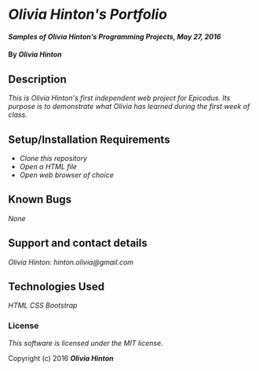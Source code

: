 # _Olivia Hinton's Portfolio_

#### _Samples of Olivia Hinton's Programming Projects, May 27, 2016_

#### By _**Olivia Hinton**_

## Description

_This is Olivia Hinton's first independent web project for Epicodus. Its purpose is to demonstrate what Olivia has learned during the first week of class._

## Setup/Installation Requirements

* _Clone this repository_
* _Open a HTML file_
* _Open web browser of choice_

## Known Bugs

_None_

## Support and contact details

_Olivia Hinton: hinton.olivia@gmail.com_

## Technologies Used

_HTML_
_CSS_
_Bootstrap_

### License

*This software is licensed under the MIT license.*

Copyright (c) 2016 **_Olivia Hinton_**

